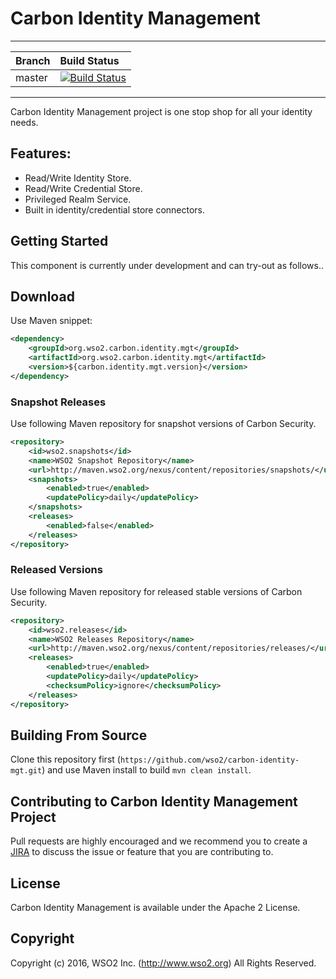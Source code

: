 # Carbon Identity Management
---

|  Branch | Build Status |
| :------------ |:-------------
| master      | [![Build Status](https://wso2.org/jenkins/buildStatus/icon?job=carbon-identity-mgt)](https://wso2.org/jenkins/job/carbon-identity-mgt) |


---
Carbon Identity Management project is one stop shop for all your identity needs.
## Features:
* Read/Write Identity Store.
* Read/Write Credential Store.
* Privileged Realm Service.
* Built in identity/credential store connectors.

## Getting Started

This component is currently under development and can try-out as follows..

## Download

Use Maven snippet:
````xml
<dependency>
    <groupId>org.wso2.carbon.identity.mgt</groupId>
    <artifactId>org.wso2.carbon.identity.mgt</artifactId>
    <version>${carbon.identity.mgt.version}</version>
</dependency>
````

### Snapshot Releases

Use following Maven repository for snapshot versions of Carbon Security.

````xml
<repository>
    <id>wso2.snapshots</id>
    <name>WSO2 Snapshot Repository</name>
    <url>http://maven.wso2.org/nexus/content/repositories/snapshots/</url>
    <snapshots>
        <enabled>true</enabled>
        <updatePolicy>daily</updatePolicy>
    </snapshots>
    <releases>
        <enabled>false</enabled>
    </releases>
</repository>
````

### Released Versions

Use following Maven repository for released stable versions of Carbon Security.

````xml
<repository>
    <id>wso2.releases</id>
    <name>WSO2 Releases Repository</name>
    <url>http://maven.wso2.org/nexus/content/repositories/releases/</url>
    <releases>
        <enabled>true</enabled>
        <updatePolicy>daily</updatePolicy>
        <checksumPolicy>ignore</checksumPolicy>
    </releases>
</repository>
````
## Building From Source

Clone this repository first (`https://github.com/wso2/carbon-identity-mgt.git`) and use Maven install to build
`mvn clean install`.

## Contributing to Carbon Identity Management Project

Pull requests are highly encouraged and we recommend you to create a [JIRA](https://wso2.org/jira/projects/IDENTITY/issues/IDENTITY) to discuss the issue or feature that you
 are contributing to.

## License

Carbon Identity Management is available under the Apache 2 License.

## Copyright

Copyright (c) 2016, WSO2 Inc. (http://www.wso2.org) All Rights Reserved.
